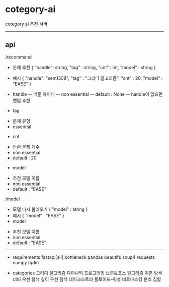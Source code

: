 # cotegory-ai
cotegory ai 추천 서버

---
## api 

/recommand
- 문제 추천
{
    "handle": string,
    "tag" : string,
    "cnt" : int, 
    "model" : string
}
- 예시
{
    "handle": "sem1308",
    "tag" : "그리디 알고리즘",
    "cnt" : 20, 
    "model" : "EASE"
}
- handle 
 -- 백준 아이디
 -- non essential
 -- default : None
 -- handle이 없으면 랜덤 추천

- tag 
 + 문제 유형
 + essential
 
- cnt
 + 반환 문제 개수 
 + non essential
 + default : 20

- model
 + 추천 모델 이름
 + non essential
 + default : "EASE"

/model
- 모델 다시 불러오기
{
    "model" : string
}
- 예시
{
    "model" : "EASE"
}
- model
 + 추천 모델 이름
 + non essential
 + default : "EASE"
 
 ---
 + requirements
fastapi[all]
bottleneck
pandas
beautifulsoup4
requests
numpy
tqdm

+ categories
그리디 알고리즘
다이나믹 프로그래밍
브루트포스 알고리즘
이분 탐색
너비 우선 탐색
깊이 우선 탐색
데이크스트라
플로이드–워셜
비트마스킹
분리 집합
